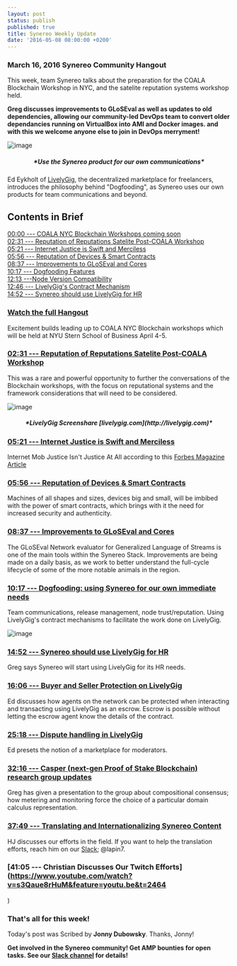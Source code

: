 ```yaml
---
layout: post
status: publish
published: true
title: Synereo Weekly Update
date: '2016-05-08 08:00:00 +0200'
---
```


### March 16, 2016 Synereo Community Hangout

This week, team Synereo talks about the preparation for the COALA Blockchain Workshop in NYC, and the satelite reputation systems workshop held. 

**Greg discusses improvements to GLoSEval as well as updates to old dependencies, allowing our community-led DevOps team to convert older dependancies running on VirtualBox into AMI and Docker images. and with this we welcome anyone else to join in DevOps merryment!**

![image](https://upload.wikimedia.org/wikipedia/commons/thumb/7/70/Dog_food_aisle.JPG/320px-Dog_food_aisle.JPG)<br>

<h5 style="text-align: center;" markdown="1">*Use the Synereo product for our own communications*</h5>

Ed Eykholt of [LivelyGig](http://livelygig.com), the decentralized marketplace for freelancers, introduces the philosophy behind "Dogfooding", as Synereo uses our own products for team communications and beyond.

## Contents in Brief

[00:00 --- COALA NYC Blockchain Workshops coming soon](https://youtu.be/s3Qaue8rHuM)<br>
[02:31 --- Reputation of Reputations Satelite Post-COALA Workshop](https://youtu.be/s3Qaue8rHuM?t=2m31s)<br>
[05:21 --- Internet Justice is Swift and Merciless](https://youtu.be/s3Qaue8rHuM?t=5m21s)<br>
[05:56 --- Reputation of Devices & Smart Contracts](https://youtu.be/s3Qaue8rHuM?t=5m56s)<br>
[08:37 --- Improvements to GLoSEval and Cores](https://youtu.be/s3Qaue8rHuM?t=8m37s)<br>
[10:17 --- Dogfooding Features](https://youtu.be/s3Qaue8rHuM?t=10m17s)<br>
[12:13 ---Node Version Compatibility](https://youtu.be/s3Qaue8rHuM?t=12m13s)<br>
[12:46 --- LivelyGig's Contract Mechanism](https://youtu.be/s3Qaue8rHuM?t=12m46s)<br>
[14:52 --- Synereo should use LivelyGig for HR](https://youtu.be/s3Qaue8rHuM?t=14m52s)

### [Watch the full Hangout](https://youtu.be/s3Qaue8rHuM?t=14m52s)

Excitement builds leading up to COALA NYC Blockchain workshops which will be held at NYU Stern School of Business April 4-5.

### [02:31 --- Reputation of Reputations Satelite Post-COALA Workshop](https://youtu.be/s3Qaue8rHuM?t=2m31s)<br>
This was a rare and powerful opportunity to further the conversations of the Blockchain workshops, with the focus on reputational systems and the framework considerations that will need to be considered.

![image](http://i.imgur.com/B03KODr.jpg)<br>
<h5 style="text-align: center;" markdown="1">*LivelyGig Screenshare [livelygig.com](http://livelygig.com)*</h5>

### [05:21 --- Internet Justice is Swift and Merciless](https://youtu.be/s3Qaue8rHuM?t=5m21s)<br>
Internet Mob Justice Isn't Justice At All according to this [Forbes Magazine Article](http://www.forbes.com/sites/erikkain/2015/05/14/internet-mob-justice-isnt-justice-at-all/#26b13015284c)<br>

### [05:56 --- Reputation of Devices & Smart Contracts](https://youtu.be/s3Qaue8rHuM?t=5m56s)<br>
Machines of all shapes and sizes, devices big and small, will be imbibed with the power of smart contracts, which brings with it the need for increased security and authenticity.<br>

### [08:37 --- Improvements to GLoSEval and Cores](https://youtu.be/s3Qaue8rHuM?t=8m37s)<br>
The GLoSEval Network evaluator for Generalized Language of Streams is one of the main tools within the Synereo Stack. Improvements are being made on a daily basis, as we work to better understand the full-cycle lifecycle of some of the more notable animals in the region.<br>
  
### [10:17 --- Dogfooding: using Synereo for our own immediate needs](https://youtu.be/s3Qaue8rHuM?t=10m17s)<br>

Team communications, release management, node trust/reputation.
Using LivelyGig's contract mechanisms to facilitate the work done on LivelyGig.

![image](http://i.imgur.com/LNEY4A1.jpg)<br>

### [14:52 --- Synereo should use LivelyGig for HR](https://youtu.be/s3Qaue8rHuM?t=14m52s)

Greg says Synereo will start using LivelyGig for its HR needs.

### [16:06 --- Buyer and Seller Protection on LivelyGig](https://youtu.be/s3Qaue8rHuM?t=966)

Ed discusses how agents on the network can be protected when interacting and transacting using LivelyGig as an escrow.
Escrow is possible without letting the escrow agent know the details of the contract.

### [25:18 --- Dispute handling in LivelyGig](https://www.youtube.com/watch?v=s3Qaue8rHuM&feature=youtu.be&t=1518)

Ed presets the notion of a marketplace for moderators.

### [32:16 --- Casper (next-gen Proof of Stake Blockchain) research group updates](https://www.youtube.com/watch?v=s3Qaue8rHuM&feature=youtu.be&t=1936)

Greg has given a presentation to the group about compositional consensus; how metering and monitoring force the choice of a particular domain calculus representation. 

### [37:49 --- Translating and Internationalizing Synereo Content](https://youtu.be/s3Qaue8rHuM?t=2263)

HJ discusses our efforts in the field. If you want to help the translation efforts, reach him on our [Slack](http://slack.synereo.com/); @lapin7.

### [41:05 --- Christian Discusses Our Twitch Efforts](https://www.youtube.com/watch?v=s3Qaue8rHuM&feature=youtu.be&t=2464
)

### That's all for this week!
Today's post was Scribed by **Jonny Dubowsky**. Thanks, Jonny!

**Get involved in the Synereo community! Get AMP bounties for open tasks. See our [Slack channel](http://slack.synereo.com/) for details!**
